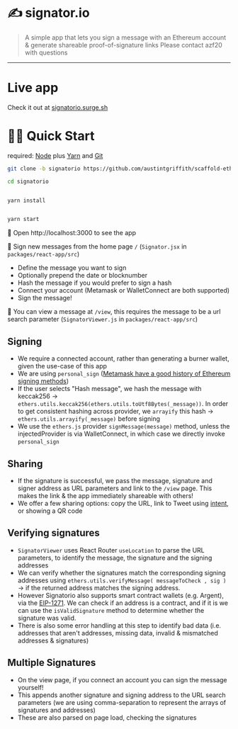 # ✍️ signator.io

> A simple app that lets you sign a message with an Ethereum account & generate shareable proof-of-signature links
> Please contact azf20 with questions

---

# Live app

Check it out at [signatorio.surge.sh](https://signatorio.surge.sh)

# 🏃‍♀️ Quick Start

required: [Node](https://nodejs.org/dist/latest-v12.x/) plus [Yarn](https://classic.yarnpkg.com/en/docs/install/) and [Git](https://git-scm.com/downloads)


```bash
git clone -b signatorio https://github.com/austintgriffith/scaffold-eth.git signatorio

cd signatorio
```

```bash

yarn install

```

```bash

yarn start

```

📱 Open http://localhost:3000 to see the app

📝 Sign new messages from the home page `/` (`Signator.jsx` in `packages/react-app/src`)

- Define the message you want to sign
- Optionally prepend the date or blocknumber
- Hash the message if you would prefer to sign a hash
- Connect your account (Metamask or WalletConnect are both supported)
- Sign the message!

📱 You can view a message at `/view`, this requires the message to be a url search parameter (`SignatorViewer.js` in `packages/react-app/src`)

## Signing
- We require a connected account, rather than generating a burner wallet, given the use-case of this app
- We are using `personal_sign` ([Metamask have a good history of Ethereum signing methods](https://docs.metamask.io/guide/signing-data.html#signing-data-with-metamask))
- If the user selects "Hash message", we hash the message with keccak256 -> `ethers.utils.keccak256(ethers.utils.toUtf8Bytes(_message))`. In order to get consistent hashing across provider, we `arrayify` this hash -> `ethers.utils.arrayify(_message)` before signing
- We use the `ethers.js` provider `signMessage(message)` method, unless the injectedProvider is via WalletConnect, in which case we directly invoke `personal_sign`

## Sharing
- If the signature is successful, we pass the message, signature and signer address as URL parameters and link to the `/view` page. This makes the link & the app immediately shareable with others!
- We offer a few sharing options: copy the URL, link to Tweet using [intent](https://developer.twitter.com/en/docs/twitter-for-websites/tweet-button/guides/web-intent), or showing a QR code

## Verifying signatures
- `SignatorViewer` uses React Router `useLocation` to parse the URL parameters, to identify the message, the signature and the signing addresses
- We can verify whether the signatures match the corresponding signing addresses using `ethers.utils.verifyMessage( messageToCheck , sig )` -> if the returned address matches the signing address.
- However Signatorio also supports smart contract wallets (e.g. Argent), via the [EIP-1271](https://github.com/ethereum/EIPs/blob/master/EIPS/eip-1271.md). We can check if an address is a contract, and if it is we can use the `isValidSignature` method to determine whether the signature was valid.
- There is also some error handling at this step to identify bad data (i.e. addresses that aren't addresses, missing data, invalid & mismatched addresses & signatures)

## Multiple Signatures
- On the view page, if you connect an account you can sign the message yourself!
- This appends another signature and signing address to the URL search parameters (we are using comma-separation to represent the arrays of signatures and addresses)
- These are also parsed on page load, checking the signatures
